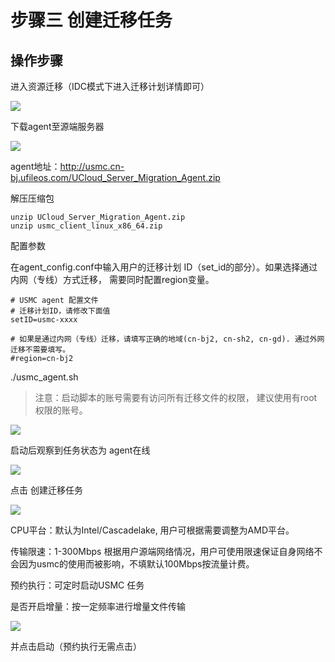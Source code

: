 # 步骤三 创建迁移任务

## 操作步骤

进入资源迁移（IDC模式下进入迁移计划详情即可）

![](http://usmc-doc.cn-bj.ufileos.com/stepthree001.png)

下载agent至源端服务器

![](http://usmc-doc.cn-bj.ufileos.com/stepthree002.png)

agent地址：http://usmc.cn-bj.ufileos.com/UCloud_Server_Migration_Agent.zip

解压压缩包
```
unzip UCloud_Server_Migration_Agent.zip
unzip usmc_client_linux_x86_64.zip
```

配置参数

在agent_config.conf中输入用户的迁移计划 ID（set_id的部分）。如果选择通过内网（专线）方式迁移， 需要同时配置region变量。 

```
# USMC agent 配置文件
# 迁移计划ID，请修改下面值
setID=usmc-xxxx

# 如果是通过内网（专线）迁移，请填写正确的地域(cn-bj2, cn-sh2, cn-gd). 通过外网迁移不需要填写。
#region=cn-bj2
```

./usmc_agent.sh 

> 注意：启动脚本的账号需要有访问所有迁移文件的权限， 建议使用有root权限的账号。

![](http://usmc-doc.cn-bj.ufileos.com/stepthree003.png)

启动后观察到任务状态为 agent在线

![](http://usmc-doc.cn-bj.ufileos.com/stepthree004.png)

点击 创建迁移任务

![](http://usmc-doc.cn-bj.ufileos.com/stepThree005.new.png)

CPU平台：默认为Intel/Cascadelake, 用户可根据需要调整为AMD平台。 

传输限速：1-300Mbps 根据用户源端网络情况，用户可使用限速保证自身网络不会因为usmc的使用而被影响，不填默认100Mbps按流量计费。

预约执行：可定时启动USMC 任务

是否开启增量：按一定频率进行增量文件传输

![](http://usmc-doc.cn-bj.ufileos.com/stepthree006.png)

并点击启动（预约执行无需点击）


